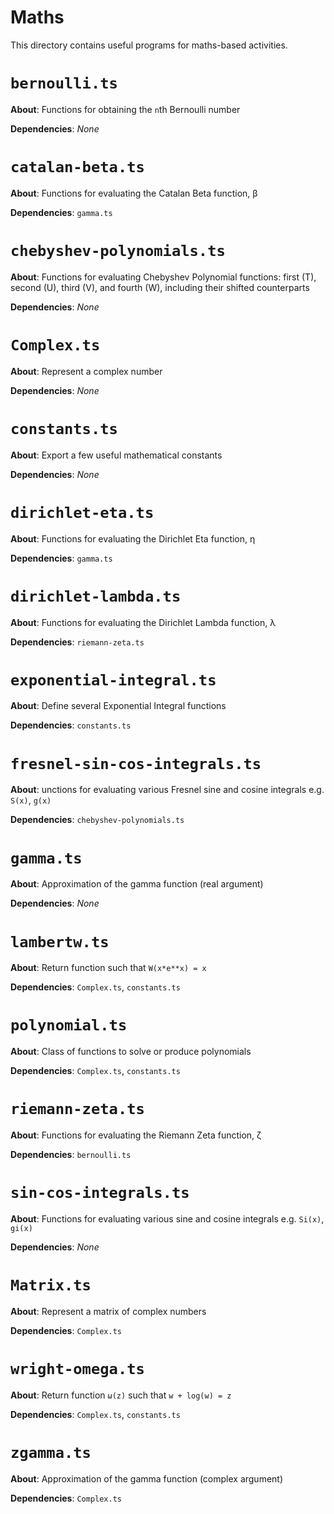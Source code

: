 # Maths

This directory contains useful programs for maths-based activities.

# `bernoulli.ts`
**About**: Functions for obtaining the `n`th Bernoulli number

**Dependencies**: *None*

# `catalan-beta.ts`
**About**: Functions for evaluating the Catalan Beta function, β

**Dependencies**: `gamma.ts`

# `chebyshev-polynomials.ts`
**About**: Functions for evaluating Chebyshev Polynomial functions: first (T), second (U), third (V), and fourth (W), including their shifted counterparts

**Dependencies**: *None*

# `Complex.ts`
**About**: Represent a complex number

**Dependencies**: *None*

# `constants.ts`
**About**: Export a few useful mathematical constants

**Dependencies**: *None*

# `dirichlet-eta.ts`
**About**: Functions for evaluating the Dirichlet Eta function, η

**Dependencies**: `gamma.ts`

# `dirichlet-lambda.ts`
**About**: Functions for evaluating the Dirichlet Lambda function, λ

**Dependencies**: `riemann-zeta.ts`

# `exponential-integral.ts`
**About**: Define several Exponential Integral functions

**Dependencies**: `constants.ts`

# `fresnel-sin-cos-integrals.ts`
**About**: unctions for evaluating various Fresnel sine and cosine integrals e.g. `S(x)`, `g(x)`

**Dependencies**: `chebyshev-polynomials.ts`

# `gamma.ts`
**About**: Approximation of the gamma function (real argument)

**Dependencies**: *None*

# `lambertw.ts`
**About**: Return function such that `W(x*e**x) = x`

**Dependencies**: `Complex.ts`, `constants.ts`

# `polynomial.ts`
**About**: Class of functions to solve or produce polynomials

**Dependencies**: `Complex.ts`, `constants.ts`

# `riemann-zeta.ts`
**About**: Functions for evaluating the Riemann Zeta function, ζ

**Dependencies**: `bernoulli.ts`

# `sin-cos-integrals.ts`
**About**: Functions for evaluating various sine and cosine integrals e.g. `Si(x)`, `gi(x)`

**Dependencies**: *None*

# `Matrix.ts`
**About**: Represent a matrix of complex numbers

**Dependencies**: `Complex.ts`

# `wright-omega.ts`
**About**: Return function `ω(z)` such that `w + log(w) = z`

**Dependencies**: `Complex.ts`, `constants.ts`

# `zgamma.ts`
**About**: Approximation of the gamma function (complex argument)

**Dependencies**: `Complex.ts`